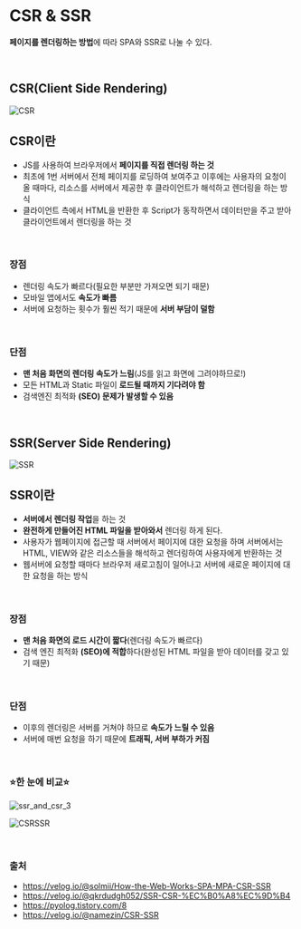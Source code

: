 # CSR & SSR
**페이지를 렌더링하는 방법**에 따라 SPA와 SSR로 나눌 수 있다. 

<br>

## CSR(Client Side Rendering)

![CSR](https://user-images.githubusercontent.com/63101648/129189015-da4059aa-944e-4e12-b5fa-eb13a1574f82.png)

## CSR이란
- JS를 사용하여 브라우저에서 **페이지를 직접 렌더링 하는 것**
- 최초에 1번 서버에서 전체 페이지를 로딩하여 보여주고 이후에는 사용자의 요청이 올 때마다, 리소스를 서버에서 제공한 후 클라이언트가 해석하고 렌더링을 하는 방식
- 클라이언트 측에서 HTML을 반환한 후 Script가 동작하면서 데이터만을 주고 받아 클라이언트에서 렌더링을 하는 것 

<br>

### 장점
- 렌더링 속도가 빠르다(필요한 부분만 가져오면 되기 때문)
- 모바일 앱에서도 **속도가 빠름**
- 서버에 요청하는 횟수가 훨씬 적기 때문에 **서버 부담이 덜함**

<br>

### 단점
- **맨 처음 화면의 렌더링 속도가 느림**(JS를 읽고 화면에 그려야하므로!)
- 모든 HTML과 Static 파일이 **로드될 때까지 기다려야 함** 
- 검색엔진 최적화 **(SEO) 문제가 발생할 수 있음**

<br>

## SSR(Server Side Rendering)

![SSR](https://user-images.githubusercontent.com/63101648/129189004-c76fe30f-2e2b-4269-bf15-e155ee10fd14.png)

## SSR이란
- **서버에서 렌더링 작업**을 하는 것
- **완전하게 만들어진 HTML 파일을 받아와서** 렌더링 하게 된다.
- 사용자가 웹페이지에 접근할 때 서버에서 페이지에 대한 요청을 하며 서버에서는 HTML, VIEW와 같은 리소스들을 해석하고 렌더링하여 사용자에게 반환하는 것
- 웹서버에 요청할 때마다 브라우저 새로고침이 일어나고 서버에 새로운 페이지에 대한 요청을 하는 방식 
 

<br>


### 장점
- **맨 처음 화면의 로드 시간이 짧다**(렌더링 속도가 빠르다)
- 검색 엔진 최적화 **(SEO)에 적합**하다(완성된 HTML 파일을 받아 데이터를 갖고 있기 때문)

<br>


### 단점
- 이후의 렌더링은 서버를 거쳐야 하므로 **속도가 느릴 수 있음**
- 서버에 매번 요청을 하기 때문에 **트래픽, 서버 부하가 커짐**

<br>


### ⭐한 눈에 비교⭐

![ssr_and_csr_3](https://user-images.githubusercontent.com/63101648/129215790-c9922ac9-dda5-4989-bbc2-0ba8929c0617.png)

![CSRSSR](https://user-images.githubusercontent.com/63101648/129216432-b53f0739-e1cb-48d8-a3dc-176e90999e26.png)


<br>


### 출처
- https://velog.io/@solmii/How-the-Web-Works-SPA-MPA-CSR-SSR
- https://velog.io/@qkrdudgh052/SSR-CSR-%EC%B0%A8%EC%9D%B4
- https://pyolog.tistory.com/8
- https://velog.io/@namezin/CSR-SSR
